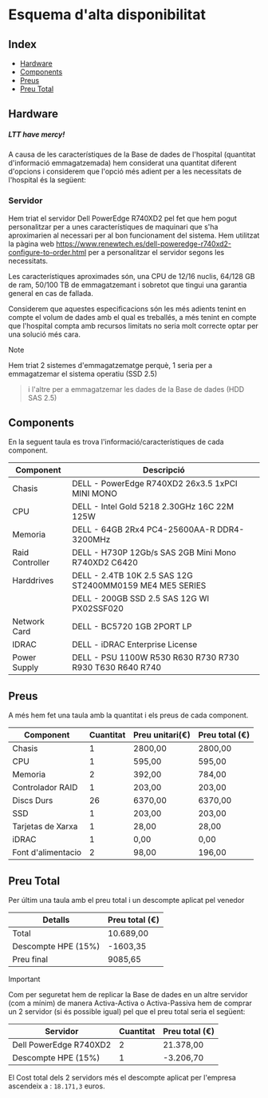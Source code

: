 # Esquema d'alta disponibilitat

## Index
-   [Hardware](#hardware)
-   [Components](#componentes)
-   [Preus](#preus)
-   [Preu Total](#preu-total) 
## Hardware

<h5><em>LTT have mercy!</em></h5>
A causa de les característiques de la Base de dades de l'hospital (quantitat d'informació emmagatzemada) hem considerat una quantitat diferent d'opcions i considerem que l'opció més adient per a les necessitats de l'hospital és la següent:

### Servidor

Hem triat el servidor Dell PowerEdge R740XD2 pel fet que hem pogut personalitzar per a unes característiques de maquinari que s'ha aproximarien al necessari per al bon funcionament del sistema. Hem utilitzat la pàgina web https://www.renewtech.es/dell-poweredge-r740xd2-configure-to-order.html per a personalitzar el servidor segons les necessitats.

Les característiques aproximades són, una CPU de 12/16 nuclis, 64/128 GB de ram, 50/100 TB de emmagatzemant i sobretot que tingui una garantia general en cas de fallada.

Considerem que aquestes especificacions són les més adients tenint en compte el volum de dades amb el qual es treballés, a més tenint en compte que l'hospital compta amb recursos limitats no seria molt correcte optar per una solució més cara.

> [!NOTE]  
> Hem triat 2 sistemes d'emmagatzematge perquè, 1 seria per a emmagatzemar el sistema operatiu (SSD 2.5)

> i l'altre per a emmagatzemar les dades de la Base de dades (HDD SAS 2.5)

## Components

En la seguent taula es trova l'informació/característiques de cada component.

| Component      | Descripció                                                                         |
|-----------------|-------------------------------------------------------------------------------------|
| Chasis          | DELL - PowerEdge R740XD2 26x3.5 1xPCI MINI MONO                                    |
| CPU             | DELL - Intel Gold 5218 2.30GHz 16C 22M 125W                                         |
| Memoria         | DELL - 64GB 2Rx4 PC4-25600AA-R DDR4-3200MHz                        |
| Raid Controller | DELL - H730P 12Gb/s SAS 2GB Mini Mono R740XD2 C6420                                 |
| Harddrives      | DELL - 2.4TB 10K 2.5 SAS 12G ST2400MM0159 ME4 ME5 SERIES         |
|                 | DELL - 200GB SSD 2.5 SAS 12G WI PX02SSF020                                           |
| Network Card    | DELL - BC5720 1GB 2PORT LP                                                          |
| IDRAC           | DELL - iDRAC Enterprise License                                                     |
| Power Supply    | DELL - PSU 1100W R530 R630 R730 R730 R930 T630 R640 R740              |

## Preus

A més hem fet una taula amb la quantitat i els preus de cada component.

| Component        | Cuantitat | Preu unitari(€) | Preu total (€) |
|-------------------|----------|---------------------|------------------|
| Chasis            | 1        | 2800,00             | 2800,00          |
| CPU               | 1        | 595,00              | 595,00           |
| Memoria           | 2        | 392,00              | 784,00           |
| Controlador RAID  | 1        | 203,00              | 203,00           |
| Discs Durs      | 26       | 6370,00             | 6370,00          |
| SSD               | 1        | 203,00              | 203,00           |
| Tarjetas de Xarxa   | 1        | 28,00               | 28,00            |
| iDRAC             | 1        | 0,00                | 0,00             |
| Font d'alimentacio | 2   | 98,00               | 196,00           |

## Preu Total

Per últim una taula amb el preu total i un descompte aplicat pel venedor

| Detalls          |   Preu total (€) |
|-------------------|--------------------|
| Total         |  10.689,00    |
| Descompte HPE (15%)|  -1603,35     |
| Preu final  |  9085,65      |

> [!IMPORTANT]  
> Com per seguretat hem de replicar la Base de dades en un altre servidor (com a mínim)
> de manera Activa-Activa o Activa-Passiva hem de comprar un 2 servidor (si és possible igual)
> pel que el preu total seria el següent:

| Servidor                   | Cuantitat| Preu total (€) |
|----------------------------|----------|------------------|
| Dell PowerEdge R740XD2| 2        | 21.378,00        |
| Descompte HPE (15%)   | 1         | -3.206,70        |

El Cost total dels 2 servidors més el descompte aplicat per l'empresa ascendeix a : ``` 18.171,3 ``` euros.

